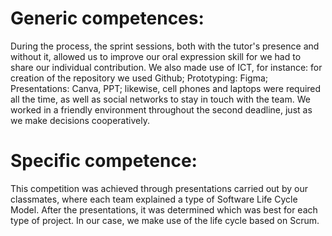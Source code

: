 # Generic competences:
During the process, the sprint sessions, both with the tutor's presence and without it, allowed us to improve our oral expression skill for we had to share our individual contribution. We also made use of ICT, for instance: for creation of the repository we used Github; Prototyping: Figma; Presentations: Canva, PPT; likewise, cell phones and laptops were required all the time, as well as social networks to stay in touch with the team. We worked in a friendly environment throughout the second deadline, just as we make decisions cooperatively.

# Specific competence:
This competition was achieved through presentations carried out by our classmates, where each team explained a type of Software Life Cycle Model. After the presentations, it was determined which was best for each type of project. In our case, we make use of the life cycle based on Scrum.
